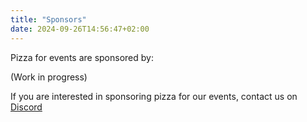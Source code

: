 ```yaml
---
title: "Sponsors"
date: 2024-09-26T14:56:47+02:00
---
```

Pizza for events are sponsored by:

(Work in progress)

If you are interested in sponsoring pizza for our events, 
contact us on [Discord](https://discord.gg/rmEykkCVbg)
